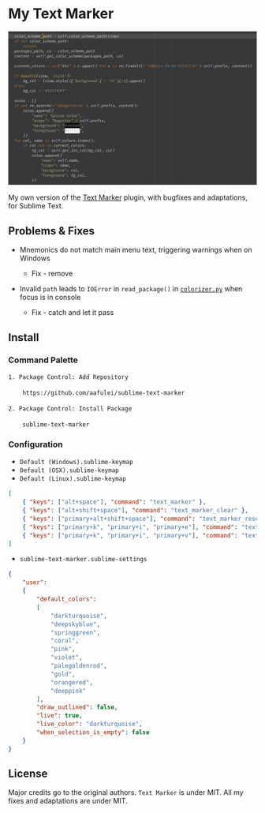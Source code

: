 # My Text Marker

![](img/screenshot.gif)

My own version of the [Text Marker](https://packagecontrol.io/packages/Text%20Marker) plugin, with bugfixes and adaptations, for Sublime Text.

## Problems & Fixes

- Mnemonics do not match main menu text, triggering warnings when on Windows

    - Fix - remove

- Invalid `path` leads to `IOError` in `read_package()` in [`colorizer.py`](./colorizer.py) when focus is in console

    - Fix - catch and let it pass

## Install

### Command Palette

```
1. Package Control: Add Repository

    https://github.com/aafulei/sublime-text-marker

2. Package Control: Install Package

    sublime-text-marker
```

### Configuration

- `Default (Windows).sublime-keymap`
- `Default (OSX).sublime-keymap`
- `Default (Linux).sublime-keymap`

```json
[
    { "keys": ["alt+space"], "command": "text_marker" },
    { "keys": ["alt+shift+space"], "command": "text_marker_clear" },
    { "keys": ["primary+alt+shift+space"], "command": "text_marker_reset" },
    { "keys": ["primary+k", "primary+i", "primary+e"], "command": "text_marker_toggle_setting", "args": { "setting": "when_selection_is_empty" } },
    { "keys": ["primary+k", "primary+i", "primary+v"], "command": "text_marker_toggle_setting", "args": { "setting": "live" } }
]
```

- `sublime-text-marker.sublime-settings`

```json
{
    "user":
    {
        "default_colors":
        [
            "darkturquoise",
            "deepskyblue",
            "springgreen",
            "coral",
            "pink",
            "violet",
            "palegoldenrod",
            "gold",
            "orangered",
            "deeppink"
        ],
        "draw_outlined": false,
        "live": true,
        "live_color": "darkturquoise",
        "when_selection_is_empty": false
    }
}
```

## License

Major credits go to the original authors. `Text Marker` is under MIT. All my
fixes and adaptations are under MIT.

